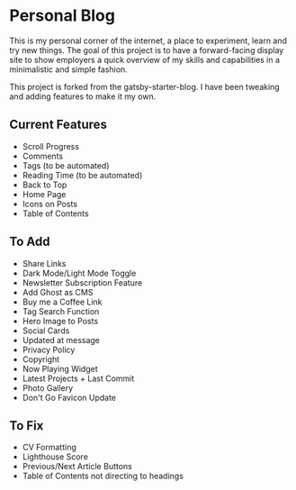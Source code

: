 # Personal Blog

This is my personal corner of the internet, a place to experiment, learn and try new things. The goal of this project is to have a forward-facing display site to show employers a quick overview of my skills and capabilities in a minimalistic and simple fashion.

This project is forked from the gatsby-starter-blog. I have been tweaking and adding features to make it my own.

## Current Features

- Scroll Progress
- Comments
- Tags (to be automated)
- Reading Time (to be automated)
- Back to Top
- Home Page
- Icons on Posts
- Table of Contents

## To Add

- Share Links
- Dark Mode/Light Mode Toggle
- Newsletter Subscription Feature
- Add Ghost as CMS
- Buy me a Coffee Link
- Tag Search Function
- Hero Image to Posts
- Social Cards
- Updated at message
- Privacy Policy
- Copyright
- Now Playing Widget
- Latest Projects + Last Commit
- Photo Gallery
- Don't Go Favicon Update

## To Fix

- CV Formatting
- Lighthouse Score
- Previous/Next Article Buttons
- Table of Contents not directing to headings